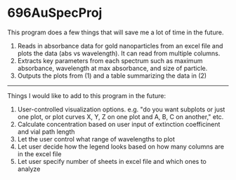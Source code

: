 # 696AuSpecProj
This program does a few things that will save me a lot of time in the future. 

1) Reads in absorbance data for gold nanoparticles from an excel file and plots the data (abs vs wavelength). It can read from multiple columns. 
2) Extracts key parameters from each spectrum such as maximum absorbance, wavelength at max absorbance, and size of particle. 
3) Outputs the plots from (1) and a table summarizing the data in (2)

-----------
Things I would like to add to this program in the future:
  1) User-controlled visualization options. e.g. "do you want subplots or just one plot, or plot curves X, Y, Z on one plot and A, B, C on another," etc.
  2) Calculate concentration based on user input of extinction coefficinent and vial path length
  3) Let the user control what range of wavelengths to plot
  4) Let user decide how the legend looks based on how many columns are in the excel file
  5) Let user specify number of sheets in excel file and which ones to analyze

